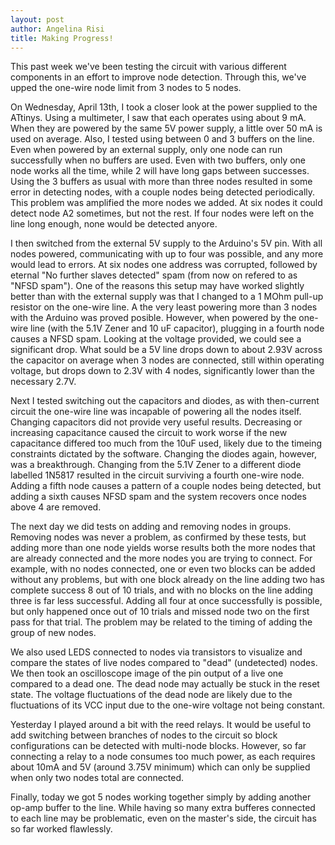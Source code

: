 ```yaml
---
layout: post
author: Angelina Risi
title: Making Progress!
---
```


This past week we've been testing the circuit with various different components in an effort to improve node detection. 
Through this, we've upped the one-wire node limit from 3 nodes to 5 nodes.

On Wednesday, April 13th, I took a closer look at the power supplied to the ATtinys. Using a multimeter, I saw that each operates using about 9 mA. When they are powered by the same 5V power supply, a little over 50 mA is used on average.
Also, I tested using between 0 and 3 buffers on the line. Even when powered by an external supply, only one node can run successfully when no buffers are used. Even with two buffers, only one node works all the time, while 2 will have long gaps between successes. 
Using the 3 buffers as usual with more than three nodes resulted in some error in detecting nodes, with a couple nodes being detected periodically. 
This problem was amplified the more nodes we added. At six nodes it could detect node A2 sometimes, but not the rest. If four nodes were left on the line long enough, none would be detected anyore.

I then switched from the external 5V supply to the Arduino's 5V pin. With all nodes powered, communicating with up to four was possible, and any more would lead to errors. At six nodes one address was corrupted, followed by eternal "No further slaves detected" spam (from now on refered to as "NFSD spam").
One of the reasons this setup may have worked slightly better than with the external supply was that I changed to a 1 MOhm pull-up resistor on the one-wire line. A the very least powering more than 3 nodes with the Arduino was proved posible. 
However, when powered by the one-wire line (with the 5.1V Zener and 10 uF capacitor), plugging in a fourth node causes a NFSD spam. Looking at the voltage provided, we could see a significant drop. 
What sould be a 5V line drops down to about 2.93V across the capacitor on average when 3 nodes are connected, still within operating voltage, but drops down to 2.3V with 4 nodes, significantly lower than the necessary 2.7V.

Next I tested switching out the capacitors and diodes, as with then-current circuit the one-wire line was incapable of powering all the nodes itself.
Changing capacitors did not provide very useful results. Decreasing or increasing capacitance caused the circuit to work worse if the new capacitance differed too much from the 10uF used, likely due to the timeing constraints dictated by the software.
Changing the diodes again, however, was a breakthrough. Changing from the 5.1V Zener to a different diode labelled 1N5817 resulted in the circuit surviving a fourth one-wire node.
Adding a fifth node causes a pattern of a couple nodes being detected, but adding a sixth causes NFSD spam and the system recovers once nodes above 4 are removed. 

The next day we did tests on adding and removing nodes in groups. Removing nodes was never a problem, as confirmed by these tests, but adding more than one node yields worse results both the more nodes that are already connected and the more nodes you are trying to connect.
For example, with no nodes connected, one or even two blocks can be added without any problems, but with one block already on the line adding two has complete success 8 out of 10 trials, and with no blocks on the line adding three is far less successful. Adding all four at once successfully is possible, but only happened once out of 10 trials and missed node two on the first pass for that trial. 
The problem may be related to the timing of adding the group of new nodes.

We also used LEDS connected to nodes via transistors to visualize and compare the states of live nodes compared to "dead" (undetected) nodes. We then took an oscilloscope image of the pin output of a live one compared to a dead one. The dead node may actually be stuck in the reset state. The voltage fluctuations of the dead node are likely due to the fluctuations of its VCC input due to the one-wire voltage not being constant.

Yesterday I played around a bit with the reed relays. It would be useful to add switching between branches of nodes to the circuit so block configurations can be detected with multi-node blocks. However, so far connecting a relay to a node consumes too much power, as each requires about 10mA and 5V (around 3.75V minimum) which can only be supplied when only two nodes total are connected.

Finally, today we got 5 nodes working together simply by adding another op-amp buffer to the line. While having so many extra bufferes connected to each line may be problematic, even on the master's side, the circuit has so far worked flawlessly.
